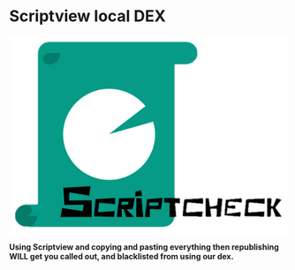 # Scriptview local DEX


<div style="background:white; display:inline-block; padding:10px;">
  <img src="what.png" alt="Scriptview Logo">
</div>


__Using Scriptview and copying and pasting everything then republishing WILL get you called out, and blacklisted from using our dex.__
